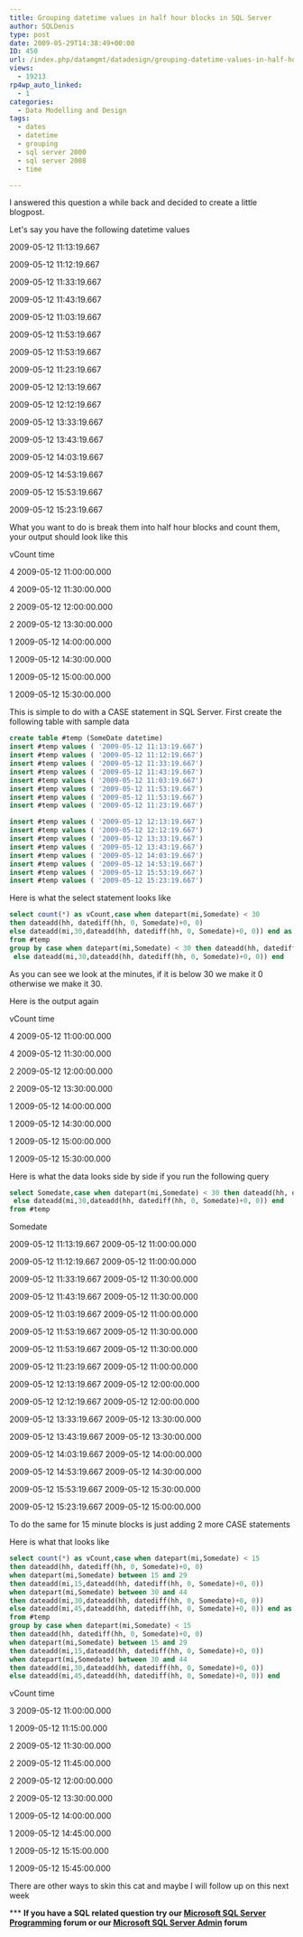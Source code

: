 ```yaml
---
title: Grouping datetime values in half hour blocks in SQL Server
author: SQLDenis
type: post
date: 2009-05-29T14:38:49+00:00
ID: 450
url: /index.php/datamgmt/datadesign/grouping-datetime-values-in-half-hour-bl/
views:
  - 19213
rp4wp_auto_linked:
  - 1
categories:
  - Data Modelling and Design
tags:
  - dates
  - datetime
  - grouping
  - sql server 2000
  - sql server 2008
  - time

---
```

I answered this question a while back and decided to create a little blogpost.

Let's say you have the following datetime values

2009-05-12 11:13:19.667
  
2009-05-12 11:12:19.667
  
2009-05-12 11:33:19.667
  
2009-05-12 11:43:19.667
  
2009-05-12 11:03:19.667
  
2009-05-12 11:53:19.667
  
2009-05-12 11:53:19.667
  
2009-05-12 11:23:19.667
  
2009-05-12 12:13:19.667
  
2009-05-12 12:12:19.667
  
2009-05-12 13:33:19.667
  
2009-05-12 13:43:19.667
  
2009-05-12 14:03:19.667
  
2009-05-12 14:53:19.667
  
2009-05-12 15:53:19.667
  
2009-05-12 15:23:19.667

What you want to do is break them into half hour blocks and count them, your output should look like this

vCount time
  
4 2009-05-12 11:00:00.000
  
4 2009-05-12 11:30:00.000
  
2 2009-05-12 12:00:00.000
  
2 2009-05-12 13:30:00.000
  
1 2009-05-12 14:00:00.000
  
1 2009-05-12 14:30:00.000
  
1 2009-05-12 15:00:00.000
  
1 2009-05-12 15:30:00.000

This is simple to do with a CASE statement in SQL Server. First create the following table with sample data

```sql
create table #temp (SomeDate datetime)
insert #temp values ( '2009-05-12 11:13:19.667')
insert #temp values ( '2009-05-12 11:12:19.667')
insert #temp values ( '2009-05-12 11:33:19.667')
insert #temp values ( '2009-05-12 11:43:19.667')
insert #temp values ( '2009-05-12 11:03:19.667')
insert #temp values ( '2009-05-12 11:53:19.667')
insert #temp values ( '2009-05-12 11:53:19.667')
insert #temp values ( '2009-05-12 11:23:19.667')

insert #temp values ( '2009-05-12 12:13:19.667')
insert #temp values ( '2009-05-12 12:12:19.667')
insert #temp values ( '2009-05-12 13:33:19.667')
insert #temp values ( '2009-05-12 13:43:19.667')
insert #temp values ( '2009-05-12 14:03:19.667')
insert #temp values ( '2009-05-12 14:53:19.667')
insert #temp values ( '2009-05-12 15:53:19.667')
insert #temp values ( '2009-05-12 15:23:19.667')
```

Here is what the select statement looks like

```sql
select count(*) as vCount,case when datepart(mi,Somedate) < 30 
then dateadd(hh, datediff(hh, 0, Somedate)+0, 0)
else dateadd(mi,30,dateadd(hh, datediff(hh, 0, Somedate)+0, 0)) end as time
from #temp
group by case when datepart(mi,Somedate) < 30 then dateadd(hh, datediff(hh, 0, Somedate)+0, 0)
 else dateadd(mi,30,dateadd(hh, datediff(hh, 0, Somedate)+0, 0)) end
```

As you can see we look at the minutes, if it is below 30 we make it 0 otherwise we make it 30.

Here is the output again

vCount time
  
4 2009-05-12 11:00:00.000
  
4 2009-05-12 11:30:00.000
  
2 2009-05-12 12:00:00.000
  
2 2009-05-12 13:30:00.000
  
1 2009-05-12 14:00:00.000
  
1 2009-05-12 14:30:00.000
  
1 2009-05-12 15:00:00.000
  
1 2009-05-12 15:30:00.000

Here is what the data looks side by side if you run the following query

```sql
select Somedate,case when datepart(mi,Somedate) < 30 then dateadd(hh, datediff(hh, 0, Somedate)+0, 0)
 else dateadd(mi,30,dateadd(hh, datediff(hh, 0, Somedate)+0, 0)) end
from #temp
```

Somedate
  
2009-05-12 11:13:19.667 2009-05-12 11:00:00.000
  
2009-05-12 11:12:19.667 2009-05-12 11:00:00.000
  
2009-05-12 11:33:19.667 2009-05-12 11:30:00.000
  
2009-05-12 11:43:19.667 2009-05-12 11:30:00.000
  
2009-05-12 11:03:19.667 2009-05-12 11:00:00.000
  
2009-05-12 11:53:19.667 2009-05-12 11:30:00.000
  
2009-05-12 11:53:19.667 2009-05-12 11:30:00.000
  
2009-05-12 11:23:19.667 2009-05-12 11:00:00.000
  
2009-05-12 12:13:19.667 2009-05-12 12:00:00.000
  
2009-05-12 12:12:19.667 2009-05-12 12:00:00.000
  
2009-05-12 13:33:19.667 2009-05-12 13:30:00.000
  
2009-05-12 13:43:19.667 2009-05-12 13:30:00.000
  
2009-05-12 14:03:19.667 2009-05-12 14:00:00.000
  
2009-05-12 14:53:19.667 2009-05-12 14:30:00.000
  
2009-05-12 15:53:19.667 2009-05-12 15:30:00.000
  
2009-05-12 15:23:19.667 2009-05-12 15:00:00.000

To do the same for 15 minute blocks is just adding 2 more CASE statements

Here is what that looks like

```sql
select count(*) as vCount,case when datepart(mi,Somedate) < 15 
then dateadd(hh, datediff(hh, 0, Somedate)+0, 0)
when datepart(mi,Somedate) between 15 and 29
then dateadd(mi,15,dateadd(hh, datediff(hh, 0, Somedate)+0, 0))
when datepart(mi,Somedate) between 30 and 44
then dateadd(mi,30,dateadd(hh, datediff(hh, 0, Somedate)+0, 0))
else dateadd(mi,45,dateadd(hh, datediff(hh, 0, Somedate)+0, 0)) end as time
from #temp
group by case when datepart(mi,Somedate) < 15 
then dateadd(hh, datediff(hh, 0, Somedate)+0, 0)
when datepart(mi,Somedate) between 15 and 29
then dateadd(mi,15,dateadd(hh, datediff(hh, 0, Somedate)+0, 0))
when datepart(mi,Somedate) between 30 and 44
then dateadd(mi,30,dateadd(hh, datediff(hh, 0, Somedate)+0, 0))
else dateadd(mi,45,dateadd(hh, datediff(hh, 0, Somedate)+0, 0)) end
```

vCount time
  
3 2009-05-12 11:00:00.000
  
1 2009-05-12 11:15:00.000
  
2 2009-05-12 11:30:00.000
  
2 2009-05-12 11:45:00.000
  
2 2009-05-12 12:00:00.000
  
2 2009-05-12 13:30:00.000
  
1 2009-05-12 14:00:00.000
  
1 2009-05-12 14:45:00.000
  
1 2009-05-12 15:15:00.000
  
1 2009-05-12 15:45:00.000

There are other ways to skin this cat and maybe I will follow up on this next week



\*** **If you have a SQL related question try our [Microsoft SQL Server Programming][1] forum or our [Microsoft SQL Server Admin][2] forum**<ins></ins>

 [1]: http://forum.ltd.local/viewforum.php?f=17
 [2]: http://forum.ltd.local/viewforum.php?f=22
